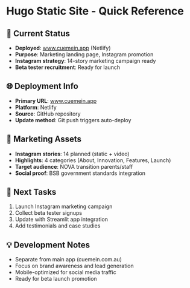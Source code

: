 # Hugo Static Site - Quick Reference

## 🎯 Current Status
- **Deployed**: www.cuemein.app (Netlify)
- **Purpose**: Marketing landing page, Instagram promotion
- **Instagram strategy**: 14-story marketing campaign ready
- **Beta tester recruitment**: Ready for launch

## 🌐 Deployment Info
- **Primary URL**: www.cuemein.app
- **Platform**: Netlify
- **Source**: GitHub repository
- **Update method**: Git push triggers auto-deploy

## 📱 Marketing Assets
- **Instagram stories**: 14 planned (static + video)
- **Highlights**: 4 categories (About, Innovation, Features, Launch)
- **Target audience**: NOVA transition parents/staff
- **Social proof**: BSB government standards integration

## 🚀 Next Tasks
1. Launch Instagram marketing campaign
2. Collect beta tester signups
3. Update with Streamlit app integration
4. Add testimonials and case studies

## 💡 Development Notes
- Separate from main app (cuemein.com.au)
- Focus on brand awareness and lead generation
- Mobile-optimized for social media traffic
- Ready for beta launch promotion